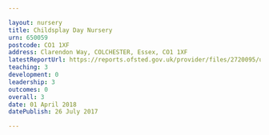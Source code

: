 ```yaml
---

layout: nursery
title: Childsplay Day Nursery
urn: 650059
postcode: CO1 1XF
address: Clarendon Way, COLCHESTER, Essex, CO1 1XF
latestReportUrl: https://reports.ofsted.gov.uk/provider/files/2720095/urn/650059.pdf
teaching: 3
development: 0
leadership: 3
outcomes: 0
overall: 3
date: 01 April 2018 
datePublish: 26 July 2017

---
```

